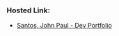 

### Hosted Link:

* [Santos, John Paul - Dev Portfolio](https://paulg-dev.github.io/portfoliov1/)
